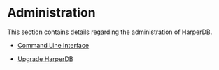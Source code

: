 # Administration

This section contains details regarding the administration of HarperDB.

* [Command Line Interface](https://harperdb.io/docs/administration/harperdb-cli/)

* [Upgrade HarperDB](https://harperdb.io/docs/administration/upgrade-a-harperdb-instance/)